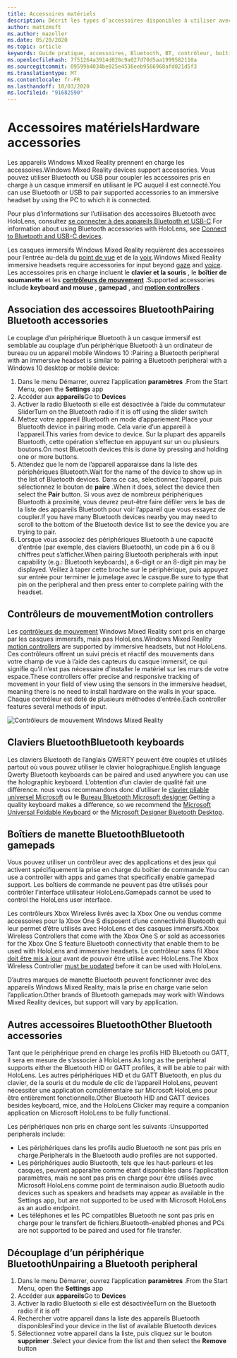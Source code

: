```yaml
---
title: Accessoires matériels
description: Décrit les types d’accessoires disponibles à utiliser avec Windows Mixed Reality et comment les configurer.
author: mattzmsft
ms.author: mazeller
ms.date: 05/20/2020
ms.topic: article
keywords: Guide pratique, accessoires, Bluetooth, BT, contrôleur, boîtier de commande, cliquez sur Xbox
ms.openlocfilehash: 7f51264a3914d028c9a027d70d5aa1999582110a
ms.sourcegitcommit: 09599b4034be825e4536eeb9566968afd021d5f3
ms.translationtype: MT
ms.contentlocale: fr-FR
ms.lasthandoff: 10/03/2020
ms.locfileid: "91682590"
---
```

# <a name="hardware-accessories"></a><span data-ttu-id="1c88d-104">Accessoires matériels</span><span class="sxs-lookup"><span data-stu-id="1c88d-104">Hardware accessories</span></span>

<span data-ttu-id="1c88d-105">Les appareils Windows Mixed Reality prennent en charge les accessoires.</span><span class="sxs-lookup"><span data-stu-id="1c88d-105">Windows Mixed Reality devices support accessories.</span></span> <span data-ttu-id="1c88d-106">Vous pouvez utiliser Bluetooth ou USB pour coupler les accessoires pris en charge à un casque immersif en utilisant le PC auquel il est connecté.</span><span class="sxs-lookup"><span data-stu-id="1c88d-106">You can use Bluetooth or USB to pair supported accessories to an immersive headset by using the PC to which it is connected.</span></span>

<span data-ttu-id="1c88d-107">Pour plus d’informations sur l’utilisation des accessoires Bluetooth avec HoloLens, consultez [se connecter à des appareils Bluetooth et USB-C](https://docs.microsoft.com/hololens/hololens-connect-devices).</span><span class="sxs-lookup"><span data-stu-id="1c88d-107">For information about using Bluetooth accessories with HoloLens, see [Connect to Bluetooth and USB-C devices](https://docs.microsoft.com/hololens/hololens-connect-devices).</span></span>

<span data-ttu-id="1c88d-108">Les casques immersifs Windows Mixed Reality requièrent des accessoires pour l’entrée au-delà du [point de vue](../design/gaze-and-commit.md) et de la [voix](../design/voice-input.md).</span><span class="sxs-lookup"><span data-stu-id="1c88d-108">Windows Mixed Reality immersive headsets require accessories for input beyond [gaze](../design/gaze-and-commit.md) and [voice](../design/voice-input.md).</span></span> <span data-ttu-id="1c88d-109">Les accessoires pris en charge incluent le **clavier et la souris** , le **boîtier de soumanette** et les **[contrôleurs de mouvement](../design/motion-controllers.md)** .</span><span class="sxs-lookup"><span data-stu-id="1c88d-109">Supported accessories include **keyboard and mouse** , **gamepad** , and **[motion controllers](../design/motion-controllers.md)** .</span></span>

## <a name="pairing-bluetooth-accessories"></a><span data-ttu-id="1c88d-110">Association des accessoires Bluetooth</span><span class="sxs-lookup"><span data-stu-id="1c88d-110">Pairing Bluetooth accessories</span></span>

<span data-ttu-id="1c88d-111">Le couplage d’un périphérique Bluetooth à un casque immersif est semblable au couplage d’un périphérique Bluetooth à un ordinateur de bureau ou un appareil mobile Windows 10 :</span><span class="sxs-lookup"><span data-stu-id="1c88d-111">Pairing a Bluetooth peripheral with an immersive headset is similar to pairing a Bluetooth peripheral with a Windows 10 desktop or mobile device:</span></span>

1. <span data-ttu-id="1c88d-112">Dans le menu Démarrer, ouvrez l’application **paramètres** .</span><span class="sxs-lookup"><span data-stu-id="1c88d-112">From the Start Menu, open the **Settings** app</span></span>
2. <span data-ttu-id="1c88d-113">Accéder aux **appareils**</span><span class="sxs-lookup"><span data-stu-id="1c88d-113">Go to **Devices**</span></span>
3. <span data-ttu-id="1c88d-114">Activer la radio Bluetooth si elle est désactivée à l’aide du commutateur Slider</span><span class="sxs-lookup"><span data-stu-id="1c88d-114">Turn on the Bluetooth radio if it is off using the slider switch</span></span>
4. <span data-ttu-id="1c88d-115">Mettez votre appareil Bluetooth en mode d’appariement.</span><span class="sxs-lookup"><span data-stu-id="1c88d-115">Place your Bluetooth device in pairing mode.</span></span> <span data-ttu-id="1c88d-116">Cela varie d’un appareil à l’appareil.</span><span class="sxs-lookup"><span data-stu-id="1c88d-116">This varies from device to device.</span></span> <span data-ttu-id="1c88d-117">Sur la plupart des appareils Bluetooth, cette opération s’effectue en appuyant sur un ou plusieurs boutons.</span><span class="sxs-lookup"><span data-stu-id="1c88d-117">On most Bluetooth devices this is done by pressing and holding one or more buttons.</span></span>
5. <span data-ttu-id="1c88d-118">Attendez que le nom de l’appareil apparaisse dans la liste des périphériques Bluetooth.</span><span class="sxs-lookup"><span data-stu-id="1c88d-118">Wait for the name of the device to show up in the list of Bluetooth devices.</span></span> <span data-ttu-id="1c88d-119">Dans ce cas, sélectionnez l’appareil, puis sélectionnez le bouton de **paire** .</span><span class="sxs-lookup"><span data-stu-id="1c88d-119">When it does, select the device then select the **Pair** button.</span></span> <span data-ttu-id="1c88d-120">Si vous avez de nombreux périphériques Bluetooth à proximité, vous devrez peut-être faire défiler vers le bas de la liste des appareils Bluetooth pour voir l’appareil que vous essayez de coupler.</span><span class="sxs-lookup"><span data-stu-id="1c88d-120">If you have many Bluetooth devices nearby you may need to scroll to the bottom of the Bluetooth device list to see the device you are trying to pair.</span></span>
6. <span data-ttu-id="1c88d-121">Lorsque vous associez des périphériques Bluetooth à une capacité d’entrée (par exemple, des claviers Bluetooth), un code pin à 6 ou 8 chiffres peut s’afficher.</span><span class="sxs-lookup"><span data-stu-id="1c88d-121">When pairing Bluetooth peripherals with input capability (e.g.: Bluetooth keyboards), a 6-digit or an 8-digit pin may be displayed.</span></span> <span data-ttu-id="1c88d-122">Veillez à taper cette broche sur le périphérique, puis appuyez sur entrée pour terminer le jumelage avec le casque.</span><span class="sxs-lookup"><span data-stu-id="1c88d-122">Be sure to type that pin on the peripheral and then press enter to complete pairing with the headset.</span></span>

## <a name="motion-controllers"></a><span data-ttu-id="1c88d-123">Contrôleurs de mouvement</span><span class="sxs-lookup"><span data-stu-id="1c88d-123">Motion controllers</span></span>

<span data-ttu-id="1c88d-124">Les [contrôleurs de mouvement](../design/motion-controllers.md) Windows Mixed Reality sont pris en charge par les casques immersifs, mais pas HoloLens.</span><span class="sxs-lookup"><span data-stu-id="1c88d-124">Windows Mixed Reality [motion controllers](../design/motion-controllers.md) are supported by immersive headsets, but not HoloLens.</span></span> <span data-ttu-id="1c88d-125">Ces contrôleurs offrent un suivi précis et réactif des mouvements dans votre champ de vue à l’aide des capteurs du casque immersif, ce qui signifie qu’il n’est pas nécessaire d’installer le matériel sur les murs de votre espace.</span><span class="sxs-lookup"><span data-stu-id="1c88d-125">These controllers offer precise and responsive tracking of movement in your field of view using the sensors in the immersive headset, meaning there is no need to install hardware on the walls in your space.</span></span> <span data-ttu-id="1c88d-126">Chaque contrôleur est doté de plusieurs méthodes d’entrée.</span><span class="sxs-lookup"><span data-stu-id="1c88d-126">Each controller features several methods of input.</span></span>

![Contrôleurs de mouvement Windows Mixed Reality](../design/images/winmr-ck-1080x1080-350px.jpg)

## <a name="bluetooth-keyboards"></a><span data-ttu-id="1c88d-128">Claviers Bluetooth</span><span class="sxs-lookup"><span data-stu-id="1c88d-128">Bluetooth keyboards</span></span>

<span data-ttu-id="1c88d-129">Les claviers Bluetooth de l’anglais QWERTY peuvent être couplés et utilisés partout où vous pouvez utiliser le clavier holographique.</span><span class="sxs-lookup"><span data-stu-id="1c88d-129">English language Qwerty Bluetooth keyboards can be paired and used anywhere you can use the holographic keyboard.</span></span> <span data-ttu-id="1c88d-130">L’obtention d’un clavier de qualité fait une différence. nous vous recommandons donc d’utiliser le [clavier pliable universel Microsoft](https://www.microsoft.com/accessories/products/keyboards/universal-foldable-keyboard/gu5-00001) ou le [Bureau Bluetooth Microsoft designer](https://www.microsoft.com/accessories/products/keyboards/designer-bluetooth-desktop/7n9-00001).</span><span class="sxs-lookup"><span data-stu-id="1c88d-130">Getting a quality keyboard makes a difference, so we recommend the [Microsoft Universal Foldable Keyboard](https://www.microsoft.com/accessories/products/keyboards/universal-foldable-keyboard/gu5-00001) or the [Microsoft Designer Bluetooth Desktop](https://www.microsoft.com/accessories/products/keyboards/designer-bluetooth-desktop/7n9-00001).</span></span>

## <a name="bluetooth-gamepads"></a><span data-ttu-id="1c88d-131">Boîtiers de manette Bluetooth</span><span class="sxs-lookup"><span data-stu-id="1c88d-131">Bluetooth gamepads</span></span>

<span data-ttu-id="1c88d-132">Vous pouvez utiliser un contrôleur avec des applications et des jeux qui activent spécifiquement la prise en charge du boîtier de commande.</span><span class="sxs-lookup"><span data-stu-id="1c88d-132">You can use a controller with apps and games that specifically enable gamepad support.</span></span> <span data-ttu-id="1c88d-133">Les boîtiers de commande ne peuvent pas être utilisés pour contrôler l’interface utilisateur HoloLens.</span><span class="sxs-lookup"><span data-stu-id="1c88d-133">Gamepads cannot be used to control the HoloLens user interface.</span></span>

<span data-ttu-id="1c88d-134">Les contrôleurs Xbox Wireless livrés avec la Xbox One ou vendus comme accessoires pour la Xbox One S disposent d’une connectivité Bluetooth qui leur permet d’être utilisés avec HoloLens et des casques immersifs.</span><span class="sxs-lookup"><span data-stu-id="1c88d-134">Xbox Wireless Controllers that come with the Xbox One S or sold as accessories for the Xbox One S feature Bluetooth connectivity that enable them to be used with HoloLens and immersive headsets.</span></span> <span data-ttu-id="1c88d-135">Le contrôleur sans fil Xbox [doit être mis à jour](https://support.xbox.com/xbox-one/accessories/update-controller-for-stereo-headset-adapter) avant de pouvoir être utilisé avec HoloLens.</span><span class="sxs-lookup"><span data-stu-id="1c88d-135">The Xbox Wireless Controller [must be updated](https://support.xbox.com/xbox-one/accessories/update-controller-for-stereo-headset-adapter) before it can be used with HoloLens.</span></span>

<span data-ttu-id="1c88d-136">D’autres marques de manette Bluetooth peuvent fonctionner avec des appareils Windows Mixed Reality, mais la prise en charge varie selon l’application.</span><span class="sxs-lookup"><span data-stu-id="1c88d-136">Other brands of Bluetooth gamepads may work with Windows Mixed Reality devices, but support will vary by application.</span></span>

## <a name="other-bluetooth-accessories"></a><span data-ttu-id="1c88d-137">Autres accessoires Bluetooth</span><span class="sxs-lookup"><span data-stu-id="1c88d-137">Other Bluetooth accessories</span></span>

<span data-ttu-id="1c88d-138">Tant que le périphérique prend en charge les profils HID Bluetooth ou GATT, il sera en mesure de s’associer à HoloLens.</span><span class="sxs-lookup"><span data-stu-id="1c88d-138">As long as the peripheral supports either the Bluetooth HID or GATT profiles, it will be able to pair with HoloLens.</span></span> <span data-ttu-id="1c88d-139">Les autres périphériques HID et du GATT Bluetooth, en plus du clavier, de la souris et du module de clic de l’appareil HoloLens, peuvent nécessiter une application complémentaire sur Microsoft HoloLens pour être entièrement fonctionnelle.</span><span class="sxs-lookup"><span data-stu-id="1c88d-139">Other Bluetooth HID and GATT devices besides keyboard, mice, and the HoloLens Clicker may require a companion application on Microsoft HoloLens to be fully functional.</span></span>

<span data-ttu-id="1c88d-140">Les périphériques non pris en charge sont les suivants :</span><span class="sxs-lookup"><span data-stu-id="1c88d-140">Unsupported peripherals include:</span></span>

* <span data-ttu-id="1c88d-141">Les périphériques dans les profils audio Bluetooth ne sont pas pris en charge.</span><span class="sxs-lookup"><span data-stu-id="1c88d-141">Peripherals in the Bluetooth audio profiles are not supported.</span></span>
* <span data-ttu-id="1c88d-142">Les périphériques audio Bluetooth, tels que les haut-parleurs et les casques, peuvent apparaître comme étant disponibles dans l’application paramètres, mais ne sont pas pris en charge pour être utilisés avec Microsoft HoloLens comme point de terminaison audio.</span><span class="sxs-lookup"><span data-stu-id="1c88d-142">Bluetooth audio devices such as speakers and headsets may appear as available in the Settings app, but are not supported to be used with Microsoft HoloLens as an audio endpoint.</span></span>
* <span data-ttu-id="1c88d-143">Les téléphones et les PC compatibles Bluetooth ne sont pas pris en charge pour le transfert de fichiers.</span><span class="sxs-lookup"><span data-stu-id="1c88d-143">Bluetooth-enabled phones and PCs are not supported to be paired and used for file transfer.</span></span>

## <a name="unpairing-a-bluetooth-peripheral"></a><span data-ttu-id="1c88d-144">Découplage d’un périphérique Bluetooth</span><span class="sxs-lookup"><span data-stu-id="1c88d-144">Unpairing a Bluetooth peripheral</span></span>

1. <span data-ttu-id="1c88d-145">Dans le menu Démarrer, ouvrez l’application **paramètres** .</span><span class="sxs-lookup"><span data-stu-id="1c88d-145">From the Start Menu, open the **Settings** app</span></span>
2. <span data-ttu-id="1c88d-146">Accéder aux **appareils**</span><span class="sxs-lookup"><span data-stu-id="1c88d-146">Go to **Devices**</span></span>
3. <span data-ttu-id="1c88d-147">Activer la radio Bluetooth si elle est désactivée</span><span class="sxs-lookup"><span data-stu-id="1c88d-147">Turn on the Bluetooth radio if it is off</span></span>
4. <span data-ttu-id="1c88d-148">Rechercher votre appareil dans la liste des appareils Bluetooth disponibles</span><span class="sxs-lookup"><span data-stu-id="1c88d-148">Find your device in the list of available Bluetooth devices</span></span>
5. <span data-ttu-id="1c88d-149">Sélectionnez votre appareil dans la liste, puis cliquez sur le bouton **supprimer** .</span><span class="sxs-lookup"><span data-stu-id="1c88d-149">Select your device from the list and then select the **Remove** button</span></span>
